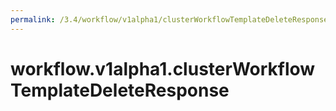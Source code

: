```yaml
---
permalink: /3.4/workflow/v1alpha1/clusterWorkflowTemplateDeleteResponse/
---
```


# workflow.v1alpha1.clusterWorkflowTemplateDeleteResponse

